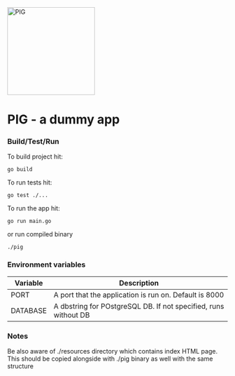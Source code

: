 <img src="https://raw.githubusercontent.com/vutratenko/pig/main/pig.png" alt="PIG" width="200"/>

# PIG - a dummy app

### Build/Test/Run

To build project hit:

`go build`

To run tests hit:

`go test ./...`

To run the app hit:

`go run main.go`



or run compiled binary



`./pig`


### Environment variables

| Variable | Description |
|----------|----------|
| PORT     | A port that the application is run on. Default is 8000   | 
| DATABASE | A dbstring for POstgreSQL DB. If not specified, runs without DB | 



### Notes

Be also aware of ./resources directory which contains index HTML page. This should be copied alongside with ./pig binary as well with the same structure
